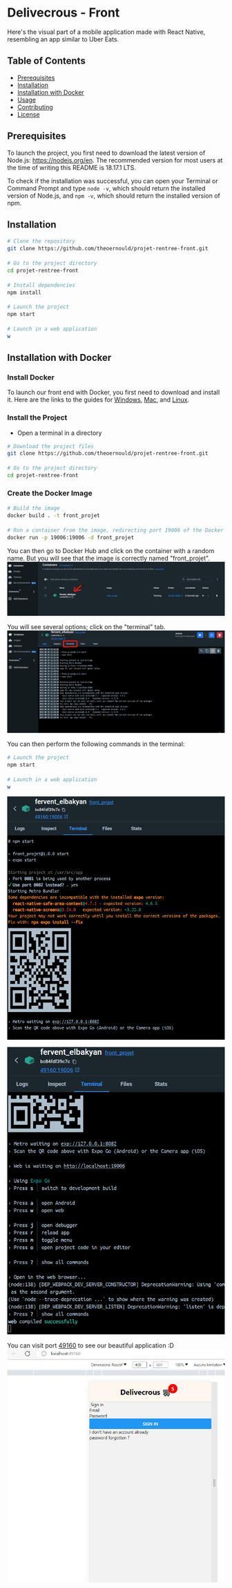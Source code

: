 # Delivecrous - Front
Here's the visual part of a mobile application made with React Native, resembling an app similar to Uber Eats.

## Table of Contents

- [Prerequisites](#prerequisites)
- [Installation](#installation)
- [Installation with Docker](#installation-with-docker)
- [Usage](#usage)
- [Contributing](#contributing)
- [License](#license)

## Prerequisites

To launch the project, you first need to download the latest version of Node.js: https://nodejs.org/en. The recommended version for most users at the time of writing this README is 18.17.1 LTS.

To check if the installation was successful, you can open your Terminal or Command Prompt and type `node -v`, which should return the installed version of Node.js, and `npm -v`, which should return the installed version of npm.

## Installation

```bash
# Clone the repository
git clone https://github.com/theoernould/projet-rentree-front.git

# Go to the project directory
cd projet-rentree-front

# Install dependencies
npm install

# Launch the project
npm start

# Launch in a web application
w
```

## Installation with Docker

### Install Docker

To launch our front end with Docker, you first need to download and install it. Here are the links to the guides for [Windows](https://docs.docker.com/desktop/install/windows-install/), [Mac](https://docs.docker.com/desktop/install/mac-install/), and [Linux](https://docs.docker.com/desktop/install/linux-install/).

### Install the Project

- Open a terminal in a directory

```bash
# Download the project files
git clone https://github.com/theoernould/projet-rentree-front.git

# Go to the project directory
cd projet-rentree-front
```

### Create the Docker Image

```bash
# Build the image
docker build . -t front_projet

# Run a container from the image, redirecting port 19006 of the Docker machine to port 19006 of your machine
docker run -p 19006:19006 -d front_projet
```

You can then go to Docker Hub and click on the container with a random name. But you will see that the image is correctly named "front_projet".
![Alt text](./image_readme/image.png)

You will see several options; click on the "terminal" tab.
![Alt text](./image_readme/image-1.png)

You can then perform the following commands in the terminal:

```bash
# Launch the project
npm start

# Launch in a web application
w
```
![Alt text](./image_readme/image-2.png)

![Alt text](./image_readme/image-3.png)

You can visit port [49160](http://localhost:19006/) to see our beautiful application :D
![Alt text](./image_readme/image-4.png)
